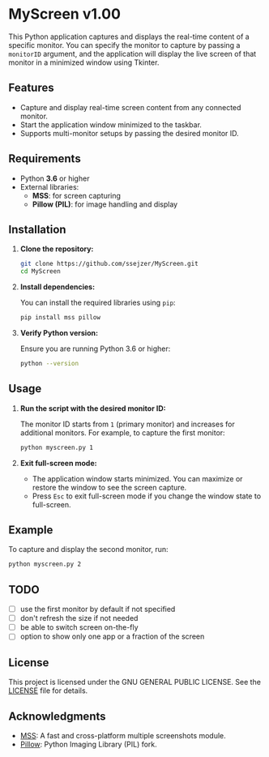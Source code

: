 # MyScreen v1.00

This Python application captures and displays the real-time content of a specific monitor. You can specify the monitor to capture by passing a `monitorID` argument, and the application will display the live screen of that monitor in a minimized window using Tkinter.

## Features

- Capture and display real-time screen content from any connected monitor.
- Start the application window minimized to the taskbar.
- Supports multi-monitor setups by passing the desired monitor ID.

## Requirements

- Python **3.6** or higher
- External libraries:
  - **MSS**: for screen capturing
  - **Pillow (PIL)**: for image handling and display

## Installation

1. **Clone the repository:**

   ```bash
   git clone https://github.com/ssejzer/MyScreen.git
   cd MyScreen
   ```

2. **Install dependencies:**

   You can install the required libraries using `pip`:

   ```bash
   pip install mss pillow
   ```

3. **Verify Python version:**

   Ensure you are running Python 3.6 or higher:

   ```bash
   python --version
   ```

## Usage

1. **Run the script with the desired monitor ID:**

   The monitor ID starts from `1` (primary monitor) and increases for additional monitors. For example, to capture the first monitor:

   ```bash
   python myscreen.py 1
   ```

2. **Exit full-screen mode:**
   - The application window starts minimized. You can maximize or restore the window to see the screen capture.
   - Press `Esc` to exit full-screen mode if you change the window state to full-screen.

## Example

To capture and display the second monitor, run:

```bash
python myscreen.py 2
```

## TODO

- [ ] use the first monitor by default if not specified
- [ ] don't refresh the size if not needed
- [ ] be able to switch screen on-the-fly
- [ ] option to show only one app or a fraction of the screen

## License

This project is licensed under the GNU GENERAL PUBLIC LICENSE. See the [LICENSE](LICENSE) file for details.

## Acknowledgments

- [MSS](https://pypi.org/project/mss/): A fast and cross-platform multiple screenshots module.
- [Pillow](https://python-pillow.org/): Python Imaging Library (PIL) fork.




